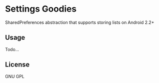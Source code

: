 # Settings Goodies #
SharedPreferences abstraction that supports storing lists on Android 2.2+

## Usage ##
Todo...

## License ##
GNU GPL

